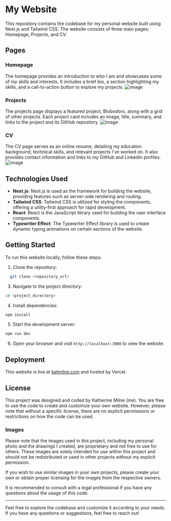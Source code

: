 # My Website

This repository contains the codebase for my personal website built using Next.js and Tailwind CSS. The website consists of three main pages: Homepage, Projects, and CV.

## Pages

### Homepage

The homepage provides an introduction to who I am and showcases some of my skills and interests. It includes a brief bio, a section highlighting my skills, and a call-to-action button to explore my projects.
![image](https://github.com/katmilne/katmilne.com-nextjs/assets/93844865/dd00d156-f1dd-4f4f-b815-f20ff1635647)


### Projects

The projects page displays a featured project, Blobodoro, along with a grid of other projects. Each project card includes an image, title, summary, and links to the project and its GitHub repository.
![image](https://github.com/katmilne/katmilne.com-nextjs/assets/93844865/170c223f-cfcc-48b7-859b-1b4e577225f2)


### CV

The CV page serves as an online resume, detailing my education background, technical skills, and relevant projects I've worked on. It also provides contact information and links to my GitHub and LinkedIn profiles.
![image](https://github.com/katmilne/katmilne.com-nextjs/assets/93844865/aa1b3e78-05cb-45d5-b5b1-7fa85997302b)


## Technologies Used

- **Next.js**: Next.js is used as the framework for building the website, providing features such as server-side rendering and routing.
- **Tailwind CSS**: Tailwind CSS is utilized for styling the components, offering a utility-first approach for rapid development.
- **React**: React is the JavaScript library used for building the user interface components.
- **Typewriter Effect**: The Typewriter Effect library is used to create dynamic typing animations on certain sections of the website.

## Getting Started

To run this website locally, follow these steps:

1. Clone the repository:
```bash
  git clone <repository_url>
```
3. Navigate to the project directory:
  ```bash
  cd <project_directory>
```
4. Install dependencies:
  ```bash
  npm install
```
5. Start the development server:
  ```bash
  npm run dev
```

6. Open your browser and visit `http://localhost:3000` to view the website.

## Deployment

This website is live at [katmilne.com](https://katmilne.com) and hosted by Vercel.

## License

This project was designed and coded by Katherine Milne (me). You are free to use the code to create and customize your own website. However, please note that without a specific license, there are no explicit permissions or restrictions on how the code can be used.

### Images

Please note that the images used in this project, including my personal photo and the drawings I created, are proprietary and not free to use for others. These images are solely intended for use within this project and should not be redistributed or used in other projects without my explicit permission.

If you wish to use similar images in your own projects, please create your own or obtain proper licensing for the images from the respective owners.

It is recommended to consult with a legal professional if you have any questions about the usage of this code.



---

Feel free to explore the codebase and customize it according to your needs. If you have any questions or suggestions, feel free to reach out!

